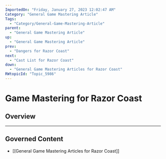 ```yaml
---
ImportedOn: "Friday, January 27, 2023 12:02:47 AM"
Category: "General Game Mastering Article"
Tags:
  - "Category/General-Game-Mastering-Article"
parent:
  - "General Game Mastering Article"
up:
  - "General Game Mastering Article"
prev:
  - "Dangers for Razor Coast"
next:
  - "Cast List for Razor Coast"
down:
  - "General Game Mastering Articles for Razor Coast"
RWtopicId: "Topic_5986"
---
```

# Game Mastering for Razor Coast
## Overview
---
## Governed Content
- [[General Game Mastering Articles for Razor Coast]]

